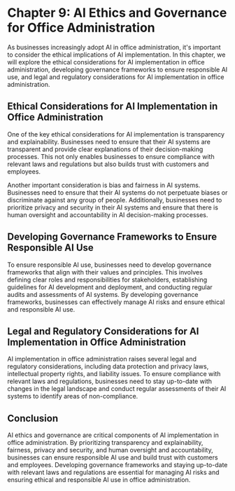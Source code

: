Chapter 9: AI Ethics and Governance for Office Administration
=============================================================

As businesses increasingly adopt AI in office administration, it's important to consider the ethical implications of AI implementation. In this chapter, we will explore the ethical considerations for AI implementation in office administration, developing governance frameworks to ensure responsible AI use, and legal and regulatory considerations for AI implementation in office administration.

Ethical Considerations for AI Implementation in Office Administration
---------------------------------------------------------------------

One of the key ethical considerations for AI implementation is transparency and explainability. Businesses need to ensure that their AI systems are transparent and provide clear explanations of their decision-making processes. This not only enables businesses to ensure compliance with relevant laws and regulations but also builds trust with customers and employees.

Another important consideration is bias and fairness in AI systems. Businesses need to ensure that their AI systems do not perpetuate biases or discriminate against any group of people. Additionally, businesses need to prioritize privacy and security in their AI systems and ensure that there is human oversight and accountability in AI decision-making processes.

Developing Governance Frameworks to Ensure Responsible AI Use
-------------------------------------------------------------

To ensure responsible AI use, businesses need to develop governance frameworks that align with their values and principles. This involves defining clear roles and responsibilities for stakeholders, establishing guidelines for AI development and deployment, and conducting regular audits and assessments of AI systems. By developing governance frameworks, businesses can effectively manage AI risks and ensure ethical and responsible AI use.

Legal and Regulatory Considerations for AI Implementation in Office Administration
----------------------------------------------------------------------------------

AI implementation in office administration raises several legal and regulatory considerations, including data protection and privacy laws, intellectual property rights, and liability issues. To ensure compliance with relevant laws and regulations, businesses need to stay up-to-date with changes in the legal landscape and conduct regular assessments of their AI systems to identify areas of non-compliance.

Conclusion
----------

AI ethics and governance are critical components of AI implementation in office administration. By prioritizing transparency and explainability, fairness, privacy and security, and human oversight and accountability, businesses can ensure responsible AI use and build trust with customers and employees. Developing governance frameworks and staying up-to-date with relevant laws and regulations are essential for managing AI risks and ensuring ethical and responsible AI use in office administration.
